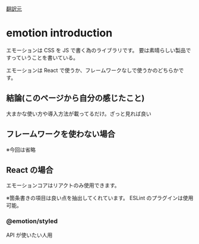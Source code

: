 [翻訳元](https://emotion.sh/docs/introduction
)

# emotion introduction

エモーションは CSS を JS で書く為のライブラリです。
要は素晴らしい製品ですっていうことを書いている。

エモーションは React で使うか、フレームワークなしで使うかのどちらかです。

## 結論(このページから自分の感じたこと)

大まかな使い方や導入方法が載ってるだけ。ざっと見れば良い

## フレームワークを使わない場合

※今回は省略

## React の場合

エモーションコアはリアクトのみ使用できます。

※箇条書きの項目は良い点を抽出してくれています。
ESLint のプラグインは使用可能。

### @emotion/styled

API が使いたい人用
